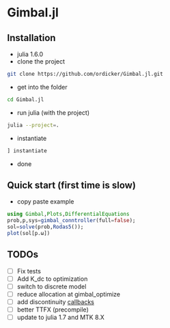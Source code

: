 # Gimbal.jl

## Installation
- julia 1.6.0
- clone the project
```sh
git clone https://github.com/ordicker/Gimbal.jl.git
```
- get into the folder
```sh
cd Gimbal.jl
```
- run julia (with the project)
```sh
julia --project=.
```
- instantiate
```julia
] instantiate
```
- done

## Quick start (first time is slow)
- copy paste example
```julia
using Gimbal,Plots,DifferentialEquations
prob,p,sys=gimbal_conntroller(full=false);
sol=solve(prob,Rodas5());
plot(sol[p.ω])
```

## TODOs
- [ ] Fix tests
- [ ] Add K_dc to optimization
- [ ] switch to discrete model 
- [ ] reduce allocation at gimbal_optimize
- [ ] add discontinuity [callbacks](https://mtk.sciml.ai/stable/basics/Composition/#Example:-Friction)
- [ ] better TTFX (precompile)
- [ ] update to julia 1.7 and MTK 8.X
